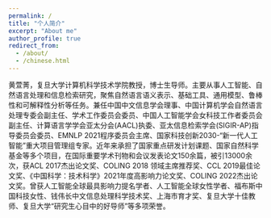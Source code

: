 ```yaml
---
permalink: /
title: "个人简介"
excerpt: "About me"
author_profile: true
redirect_from: 
  - /about/
  - /chinese.html
---
```

黄萱菁，复旦大学计算机科学技术学院教授，博士生导师。主要从事人工智能、自然语言处理和信息检索研究，聚焦自然语言语义表示、基础工具、通用模型、鲁棒性和可解释性分析等任务。兼任中国中文信息学会理事、中国计算机学会自然语言处理专委会副主任、学术工作委员会委员、中国人工智能学会女科技工作者委员会副主任、计算语言学学会亚太分会(AACL)执委、亚太信息检索学会(SIGIR-AP)指导委员会委员、EMNLP 2021程序委员会主席、国家科技创新2030-“新一代人工智能”重大项目管理组专家。近年来承担了国家重点研发计划课题、国家自然科学基金等多个项目，在国际重要学术刊物和会议发表论文150余篇，被引13000余次，获ACL 2017杰出论文奖、COLING 2018 领域主席推荐奖、CCL 2019最佳论文奖、《中国科学：技术科学》2021年度高影响力论文奖、COLING 2022杰出论文奖。曾获人工智能全球最具影响力提名学者、人工智能全球女性学者、福布斯中国科技女性、钱伟长中文信息处理科学技术奖、上海市育才奖、复旦大学十佳教师、复旦大学“研究生心目中的好导师”等多项荣誉。
